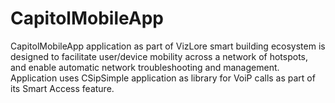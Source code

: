 # CapitolMobileApp
CapitolMobileApp application as part of VizLore smart building ecosystem is designed to facilitate user/device mobility across a network of hotspots, and enable automatic network troubleshooting and management. Application uses CSipSimple application as library for VoiP calls as part of its Smart Access feature.
